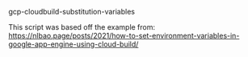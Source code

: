 gcp-cloudbuild-substitution-variables




This script was based off the example from: https://nlbao.page/posts/2021/how-to-set-environment-variables-in-google-app-engine-using-cloud-build/
